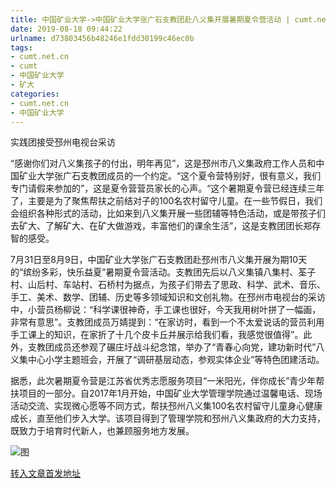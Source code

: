 ```yaml
---
title: 中国矿业大学->中国矿业大学张广石支教团赴八义集开展暑期夏令营活动 | cumt.net.cn
date: 2019-08-18 09:44:22
urlname: d73803456b48246e1fdd30199c46ec0b
tags: 
- cumt.net.cn
- cumt
- 中国矿业大学
- 矿大
categories:
- cumt.net.cn
- 中国矿业大学
---
```



实践团接受邳州电视台采访

“感谢你们对八义集孩子的付出，明年再见”，这是邳州市八义集政府工作人员和中国矿业大学张广石支教团成员的一个约定。“这个夏令营特别好，很有意义，我们专门请假来参加的”，这是夏令营营员家长的心声。“这个暑期夏令营已经连续三年了，主要是为了聚焦帮扶之前结对子的100名农村留守儿童。在一些节假日，我们会组织各种形式的活动，比如来到八义集开展一些团辅等特色活动，或是带孩子们去矿大、了解矿大、在矿大做游戏，丰富他们的课余生活”，这是支教团团长郑存智的感受。

7月31日至8月9日，中国矿业大学张广石支教团赴邳州市八义集开展为期10天的“缤纷多彩，快乐益夏”暑期夏令营活动。支教团先后以八义集镇八集村、荃子村、山后村、车站村、石桥村为据点，为孩子们带去了思政、科学、武术、音乐、手工、美术、数学、团辅、历史等多领域知识和文创礼物。在邳州市电视台的采访中，小营员杨柳说：“科学课很神奇，手工课也很好，今天我用树叶拼了一幅画，非常有意思”。支教团成员万婧提到：“在家访时，看到一个不太爱说话的营员利用手工课上的知识，在家折了十几个皮卡丘并展示给我们看，我感觉很值得”。此外，支教团成员还参观了碾庄圩战斗纪念馆，举办了“青春心向党，建功新时代”八义集中心小学主题班会，开展了“调研基层动态，参观实体企业”等特色团建活动。

据悉，此次暑期夏令营是江苏省优秀志愿服务项目“一米阳光，伴你成长”青少年帮扶项目的一部分。自2017年1月开始，中国矿业大学管理学院通过温馨电话、现场活动交流、实现微心愿等不同方式，帮扶邳州八义集100名农村留守儿童身心健康成长，直至他们步入大学。该项目得到了管理学院和邳州八义集政府的大力支持，既致力于培育时代新人，也兼顾服务地方发展。



![图](http://xwzx.cumt.edu.cn/_upload/article/images/f9/06/f57911cf43efbfda36266bca1691/4c1c6bfa-271d-4f37-be85-2af4c8664d71.jpg)

[转入文章首发地址](http://xwzx.cumt.edu.cn/2e/50/c523a536144/page.htm)